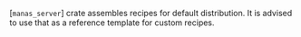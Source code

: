 [`manas_server`] crate assembles recipes for default distribution. It is advised to use that as a reference template for custom recipes.

